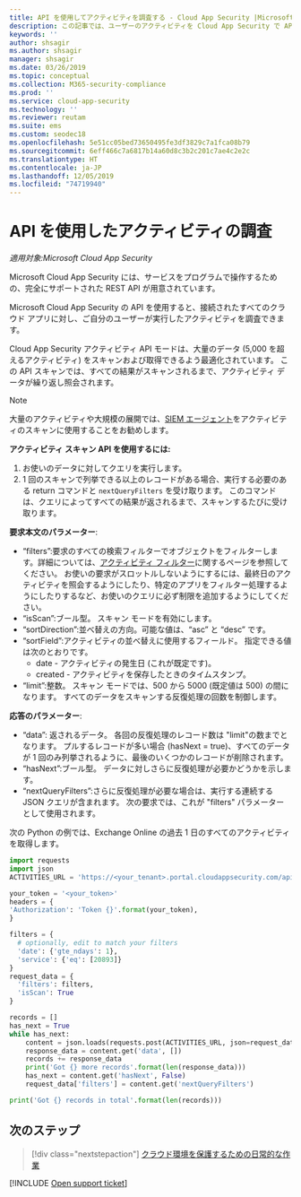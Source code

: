 ```yaml
---
title: API を使用してアクティビティを調査する - Cloud App Security |Microsoft Docs
description: この記事では、ユーザーのアクティビティを Cloud App Security で API を使用して調査する方法について説明します。
keywords: ''
author: shsagir
ms.author: shsagir
manager: shsagir
ms.date: 03/26/2019
ms.topic: conceptual
ms.collection: M365-security-compliance
ms.prod: ''
ms.service: cloud-app-security
ms.technology: ''
ms.reviewer: reutam
ms.suite: ems
ms.custom: seodec18
ms.openlocfilehash: 5e51cc05bed73650495fe3df3829c7a1fca08b79
ms.sourcegitcommit: 6eff466c7a6817b14a60d8c3b2c201c7ae4c2e2c
ms.translationtype: HT
ms.contentlocale: ja-JP
ms.lasthandoff: 12/05/2019
ms.locfileid: "74719940"
---
```

# <a name="investigate-activities-using-the-api"></a>API を使用したアクティビティの調査

*適用対象:Microsoft Cloud App Security*

Microsoft Cloud App Security には、サービスをプログラムで操作するための、完全にサポートされた REST API が用意されています。

Microsoft Cloud App Security の API を使用すると、接続されたすべてのクラウド アプリに対し、ご自分のユーザーが実行したアクティビティを調査できます。

Cloud App Security アクティビティ API モードは、大量のデータ (5,000 を超えるアクティビティ) をスキャンおよび取得できるよう最適化されています。 この API スキャンでは、すべての結果がスキャンされるまで、アクティビティ データが繰り返し照会されます。

> [!NOTE]
> 大量のアクティビティや大規模の展開では、[SIEM エージェント](siem.md)をアクティビティのスキャンに使用することをお勧めします。

**アクティビティ スキャン API を使用するには:**

1. お使いのデータに対してクエリを実行します。
1. 1 回のスキャンで列挙できる以上のレコードがある場合、実行する必要のある return コマンドと `nextQueryFilters` を受け取ります。 このコマンドは、クエリによってすべての結果が返されるまで、スキャンするたびに受け取ります。

**要求本文のパラメーター**:

- “filters”:要求のすべての検索フィルターでオブジェクトをフィルターします。詳細については、[アクティビティ フィルター](activity-filters.md)に関するページを参照してください。 お使いの要求がスロットルしないようにするには、最終日のアクティビティを照会するようにしたり、特定のアプリをフィルター処理するようにしたりするなど、お使いのクエリに必ず制限を追加するようにしてください。
- “isScan”:ブール型。 スキャン モードを有効にします。
- “sortDirection”:並べ替えの方向。可能な値は、“asc” と “desc” です。
- “sortField”:アクティビティの並べ替えに使用するフィールド。 指定できる値は次のとおりです。
  - date - アクティビティの発生日 (これが既定です)。
  - created - アクティビティを保存したときのタイムスタンプ。
- “limit”:整数。 スキャン モードでは、500 から 5000 (既定値は 500) の間になります。 すべてのデータをスキャンする反復処理の回数を制御します。

**応答のパラメーター**:

- “data”: 返されるデータ。 各回の反復処理のレコード数は "limit"の数までとなります。 プルするレコードが多い場合 (hasNext = true)、すべてのデータが 1 回のみ列挙されるように、最後のいくつかのレコードが削除されます。
- “hasNext”:ブール型。 データに対しさらに反復処理が必要かどうかを示します。
- “nextQueryFilters”:さらに反復処理が必要な場合は、実行する連続する JSON クエリが含まれます。 次の要求では、これが "filters" パラメーターとして使用されます。

次の Python の例では、Exchange Online の過去 1 日のすべてのアクティビティを取得します。

``` python
import requests
import json
ACTIVITIES_URL = 'https://<your_tenant>.portal.cloudappsecurity.com/api/v1/activities/'

your_token = '<your_token>'
headers = {
'Authorization': 'Token {}'.format(your_token),
}

filters = {
  # optionally, edit to match your filters
  'date': {'gte_ndays': 1},
  'service': {'eq': [20893]}
}
request_data = {
  'filters': filters,
  'isScan': True
}

records = []
has_next = True
while has_next:
    content = json.loads(requests.post(ACTIVITIES_URL, json=request_data, headers=headers).content)
    response_data = content.get('data', [])
    records += response_data
    print('Got {} more records'.format(len(response_data)))
    has_next = content.get('hasNext', False)
    request_data['filters'] = content.get('nextQueryFilters')

print('Got {} records in total'.format(len(records)))
```

## <a name="next-steps"></a>次のステップ

> [!div class="nextstepaction"]
> [クラウド環境を保護するための日常的な作業](daily-activities-to-protect-your-cloud-environment.md)

[!INCLUDE [Open support ticket](includes/support.md)]
